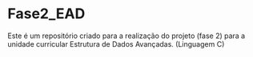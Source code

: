 # Fase2_EAD
Este é um repositório criado para a realização do projeto (fase 2) para a unidade curricular Estrutura de Dados Avançadas. (Linguagem C)

